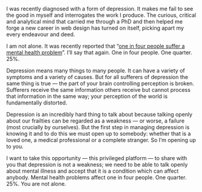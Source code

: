 

I was recently diagnosed with a form of depression. It makes me fail to see the good in myself and
interrogates the work I produce. The curious, critical and analytical mind that carried me through a PhD and
then helped me forge a new career in web design has turned on itself, picking apart my every endeavour and
deed.

I am not alone. It was recently reported that “[one in four people suffer a mental health
problem](http://www.guardian.co.uk/commentisfree/2013/jun/06/one-in-four-mental-illness-organised)”. I’ll
say that again. One in four people. One quarter. 25%.

Depression means many things to many people. It can have a variety of symptoms and a variety of causes. But
for all sufferers of depression the same thing is true — the part of your brain controlling perception is
broken. Sufferers receive the same information others receive but cannot process that information in the same
way; your perception of the world is fundamentally distorted.

Depression is an incredibly hard thing to talk about because talking openly about our frailties can be
regarded as a weakness — or worse, a failure (most crucially by ourselves). But the first step in managing
depression is knowing it and to do this we must open up to somebody: whether that is a loved one, a medical
professional or a complete stranger. So I’m opening up to you.

I want to take this opportunity — this privileged platform — to share with you that depression is not a
weakness; we need to be able to talk openly about mental illness and accept that it is a condition which can
affect anybody. Mental health problems affect one in four people. One quarter. 25%. You are not alone.